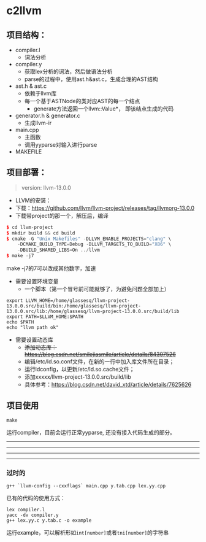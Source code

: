 # c2llvm

## 项目结构：
- compiler.l
  - 词法分析
- compiler.y
  - 获取lex分析的词法，然后做语法分析
  - parse的过程中，使用ast.h&ast.c，生成合理的AST结构
- ast.h & ast.c
  - 依赖于llvm库
  - 每一个基于ASTNode的类对应AST的每一个结点
    - generate方法返回一个llvm::Value*， 即该结点生成的代码
- generator.h & generator.c
  - 生成llvm-ir
- main.cpp
  - 主函数
  - 调用yyparse对输入进行parse
- MAKEFILE

## 项目部署：
> version: llvm-13.0.0
- LLVM的安装：
- 下载：https://github.com/llvm/llvm-project/releases/tag/llvmorg-13.0.0
- 下载带project的那一个，解压后，编译
```cpp
$ cd llvm-project
$ mkdir build && cd build
$ cmake -G "Unix Makefiles" -DLLVM_ENABLE_PROJECTS="clang" \
    -DCMAKE_BUILD_TYPE=Debug -DLLVM_TARGETS_TO_BUILD="X86" \
    -DBUILD_SHARED_LIBS=On ../llvm
$ make -j7
```
make -j7的7可以改成其他数字，加速
- 需要设置环境变量
  - 一个脚本（第一个冒号前可能就够了，为避免问题全部加上）
``` 
export LLVM_HOME=/home/glassesq/llvm-project-13.0.0.src/build/bin:/home/glassesq/llvm-project-13.0.0.src/lib:/home/glassesq/llvm-project-13.0.0.src/build/lib
export PATH=$LLVM_HOME:$PATH
echo $PATH
echo "llvm path ok"
```
- 需要设置动态库
  - ~~添加动态库： https://blog.csdn.net/smilejiasmile/article/details/84307526~~
  - 编辑/etc/ld.so.conf文件，在新的一行中加入库文件所在目录；
  - 运行ldconfig，以更新/etc/ld.so.cache文件；
  - 添加xxxxx/llvm-project-13.0.0.src/build/lib
  - 具体参考：https://blog.csdn.net/david_xtd/article/details/7625626



## 项目使用
```
make
```
运行compiler，目前会运行正常yyparse, 还没有接入代码生成的部分。



---
---
---
---
###  过时的

```
g++ `llvm-config --cxxflags` main.cpp y.tab.cpp lex.yy.cpp
```

已有的代码的使用方式：
```
lex compiler.l
yacc -dv compiler.y
g++ lex.yy.c y.tab.c -o example
```
运行example，可以解析形如`int[number]`或者`tni[number]`的字符串

